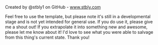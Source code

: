 Created by @stbly1 on GitHub - www.stbly.com

Feel free to use the template, but please note it's still in a developmental stage and is not yet intended for general use. If you do use it, please give me a shout out! If you extrapolate it into something new and awesome, please let me know about it! I'd love to see what you were able to salvage from this thing's current state. Thank you!
